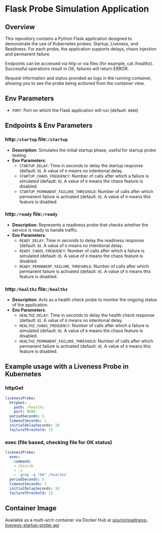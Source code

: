 # Flask Probe Simulation Application

## Overview

This repository contains a Python Flask application designed to demonstrate the use of Kubernetes probes: Startup, Liveness, and Readiness. For each probe, the application supports delays, chaos injection and permanent failure.

Endpoints can be accessed via http or via files (for example, cat /healthz). Successful operations result in OK, failures will return ERROR.

Request information and status provided as logs in the running container, allowing you to see the probe being actioned from the container view.

## Env Parameters

- `PORT`: Port on which the Flask application will run (default: `8080`)

## Endpoints & Env Parameters

### http:`/startup` file:`/startup`

- **Description**: Simulates the initial startup phase, useful for startup probe testing.
- **Env Parameters**:
  - `STARTUP_DELAY`: Time in seconds to delay the startup response (default: `0`). A value of `0` means no intentional delay.
  - `STARTUP_CHAOS_FREQUENCY`: Number of calls after which a failure is simulated (default: `0`). A value of `0` means the chaos feature is disabled.
  - `STARTUP_PERMANENT_FAILURE_THRESHOLD`: Number of calls after which permanent failure is activated (default: `0`). A value of `0` means this feature is disabled.

### http:`/ready` file:`/ready`

- **Description**: Represents a readiness probe that checks whether the service is ready to handle traffic.
- **Env Parameters**:
  - `READY_DELAY`: Time in seconds to delay the readiness response (default: `0`). A value of `0` means no intentional delay.
  - `READY_CHAOS_FREQUENCY`: Number of calls after which a failure is simulated (default: `0`). A value of `0` means the chaos feature is disabled.
  - `READY_PERMANENT_FAILURE_THRESHOLD`: Number of calls after which permanent failure is activated (default: `0`). A value of `0` means this feature is disabled.

### http:`/healthz` file:`/healthz`

- **Description**: Acts as a health check probe to monitor the ongoing status of the application.
- **Env Parameters**:
  - `HEALTHZ_DELAY`: Time in seconds to delay the health check response (default: `0`). A value of `0` means no intentional delay.
  - `HEALTHZ_CHAOS_FREQUENCY`: Number of calls after which a failure is simulated (default: `0`). A value of `0` means the chaos feature is disabled.
  - `HEALTHZ_PERMANENT_FAILURE_THRESHOLD`: Number of calls after which permanent failure is activated (default: `0`). A value of `0` means this feature is disabled.

## Example usage with a Liveness Probe in Kubernetes

### httpGet

```yaml
livenessProbe:
  httpGet:
    path: /healthz
    port: 8080
  periodSeconds: 5
  timeoutSeconds: 1
  initialDelaySeconds: 10
  failureThreshold: 15
```

### exec (file based, checking file for OK status)

```yaml
livenessProbe:
  exec:
    command:
    - /bin/sh
    - -c
    - 'grep -q "OK" /healthz'
  periodSeconds: 5
  timeoutSeconds: 1
  initialDelaySeconds: 10
  failureThreshold: 15
```

## Container Image

Available as a multi-arch container via Docker Hub at [spurin/readiness-liveness-startup-probe-api](https://hub.docker.com/r/spurin/readiness-liveness-startup-probe-api)
